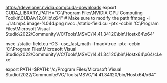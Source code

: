 
<https://developer.nvidia.com/cuda-downloads>
export CUDA_LIBRARY_PATH="C:\Program Files\NVIDIA GPU Computing Toolkit\CUDA\v12.8\lib\x64" # Make sure to modify the path
ffmpeg -i ../rat.mp4 image-%04d.png
nvcc ./static-field.cu -ptx -ccbin 'C:\Program Files\Microsoft Visual Studio\2022\Community\VC\Tools\MSVC\14.41.34120\bin\Hostx64\x64'

nvcc ./static-field.cu -O3 -use_fast_math -fmad=true -ptx -ccbin 'C:\Program Files\Microsoft Visual Studio\2022\Community\VC\Tools\MSVC\14.41.34120\bin\Hostx64\x64\cl.exe'

export PATH=$PATH:"/c/Program Files/Microsoft Visual Studio/2022/Community/VC/Tools/MSVC/14.41.34120/bin/Hostx64/x64"
